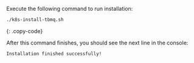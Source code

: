 Execute the following command to run installation:

```bash
./k8s-install-tbmq.sh
```
{: .copy-code}

After this command finishes, you should see the next line in the console:

```
Installation finished successfully!
```

